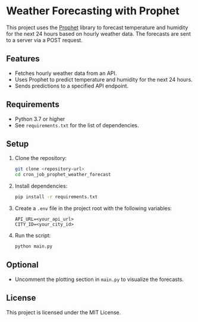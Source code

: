# Weather Forecasting with Prophet

This project uses the [Prophet](https://facebook.github.io/prophet/) library to forecast temperature and humidity for the next 24 hours based on hourly weather data. The forecasts are sent to a server via a POST request.

## Features
- Fetches hourly weather data from an API.
- Uses Prophet to predict temperature and humidity for the next 24 hours.
- Sends predictions to a specified API endpoint.

## Requirements
- Python 3.7 or higher
- See `requirements.txt` for the list of dependencies.

## Setup
1. Clone the repository:
   ```bash
   git clone <repository-url>
   cd cron_job_prophet_weather_forecast
   ```

2. Install dependencies:
   ```bash
   pip install -r requirements.txt
   ```

3. Create a `.env` file in the project root with the following variables:
   ```
   API_URL=<your_api_url>
   CITY_ID=<your_city_id>
   ```

4. Run the script:
   ```bash
   python main.py
   ```

## Optional
- Uncomment the plotting section in `main.py` to visualize the forecasts.

## License
This project is licensed under the MIT License.
